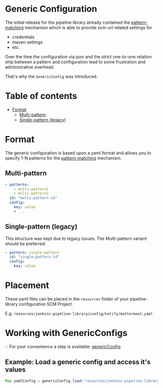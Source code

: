 # Generic Configuration

The initial release for the pipeline library already contained the
[pattern-matching](pattern-matching.md) mechanism which is able to
provide scm-url related settings for

* credentials
* maven settings
* etc.

Over the time the configuration via json and the strict one-to-one
relation ship between a pattern and configuration lead to some
frustration and administrative overhead.

That's why the `GenericConfig` was introduced.

# Table of contents

* [Format](#format)
  * [Multi-pattern](#multi-pattern)
  * [Single-pattern (legacy)](#single-pattern-legacy)


# Format

The generic configuration is based upon a yaml format and allows you to
specify 1-N patterns for the [pattern-matching](pattern-matching.md)
mechanism.

## Multi-pattern

```yaml
- patterns:
    - multi-pattern1
    - multi-pattern2
  id: "multi-pattern-id"
  config:
    key: value
    # ...
```

## Single-pattern (legacy)

This structure was kept due to legacy issues. The Multi-pattern variant
should be preferred.

```yaml
- pattern: single-pattern
  id: "single-pattern-id"
  config:
    key: value
```

# Placement

These yaml files can be placed in the `resources` folder of your
pipeline-library configuration SCM Project.

E.g. `resources/jenkins-pipeline-library/config/notify/mattermost.yaml`

# Working with GenericConfigs

:bulb: For your convenience a step is available:
[genericConfig](../vars/genericConfig.md).

## Example: Load a generic config and access it's values

```groovy
Map yamlConfig = genericConfig.load('resources/jenkins-pipeline-library/config/notify/mattermost.yaml', getScmUrl(), 'notifyMattermost')
```